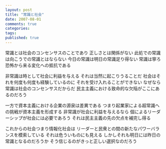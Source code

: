 ```yaml
---
layout: post
title: "常識と社会"
date: 2007-08-01
comments: true
categories:
tags:
published: true
---
```



常識とは社会のコンセンサスのことであり
正しさとは関係がない
此処での常識は向こうでの常識とはならない
今日の常識は明日の常識足り得ない
常識は寧ろ
恐怖から来る変化への抵抗である

非常識は時として社会に利益を与える
それは当然に起こりうることだ
社会はそれを何度も何度も経験しているのに
それを受け入れることができない
なぜなら常識は社会のコンセンサスだからだ
民主主義における致命的な欠陥がここにあるのだろう

一方で資本主義における企業の源泉は差異である
つまり起業家による超常識への挑戦が資本主義を形成する
非常識が社会に利益を与えるなら
個によるリーダーシップが社会には必要であろう
それは民主主義の先の欠点を補完し得る

これからの社会つまり情報化社会は
リーダーと民衆との間の新たなパワーバランスを模索している
それは危ういものにも見える
しかしそれも明日には昨日の常識となるのだろうか
そう信じるのがきっと正しい選択なのだろう
